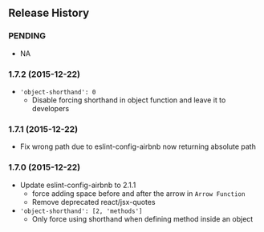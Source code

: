 ## Release History

### PENDING
* NA

### 1.7.2 (2015-12-22)
* `'object-shorthand': 0`
	- Disable forcing shorthand in object function and leave it to developers

### 1.7.1 (2015-12-22)
* Fix wrong path due to eslint-config-airbnb now returning absolute path

### 1.7.0 (2015-12-22)
* Update eslint-config-airbnb to 2.1.1
	- force adding space before and after the arrow in `Arrow Function`
	- Remove deprecated react/jsx-quotes
* `'object-shorthand': [2, 'methods']`
 	- Only force using shorthand when defining method inside an object
